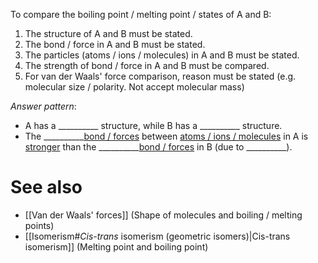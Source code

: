 To compare the boiling point / melting point / states of A and B:
1. The structure of A and B must be stated.
2. The bond / force in A and B must be stated.
3. The particles (atoms / ions / molecules) in A and B must be stated.
4. The strength of bond / force in A and B must be compared.
5. For van der Waals' force comparison, reason must be stated (e.g. molecular size / polarity. Not accept molecular mass)

*Answer pattern*:
- A has a \_\_\_\_\_\_\_\_\_\_ structure, while B has a \_\_\_\_\_\_\_\_\_\_ structure.
- The \_\_\_\_\_\_\_\_\_\_<u>bond / forces</u> between <u>atoms / ions / molecules</u> in A is <u>stronger</u> than the \_\_\_\_\_\_\_\_\_\_<u>bond / forces</u> in B (due to \_\_\_\_\_\_\_\_\_\_).

# See also
- [[Van der Waals' forces]] (Shape of molecules and boiling / melting points)
- [[Isomerism#*Cis-trans* isomerism (geometric isomers)|Cis-trans isomerism]] (Melting point and boiling point)
